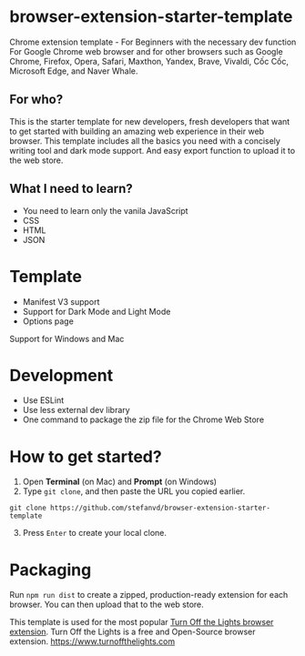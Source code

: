 # browser-extension-starter-template
Chrome extension template - For Beginners with the necessary dev function
For Google Chrome web browser
and for other browsers such as
Google Chrome, Firefox, Opera, Safari, Maxthon, Yandex, Brave, Vivaldi, Cốc Cốc, Microsoft Edge, and Naver Whale.

## For who?
This is the starter template for new developers, fresh developers that want to get started with building an amazing web experience in their web browser. This template includes all the basics you need with a concisely writing tool and dark mode support. And easy export function to upload it to the web store.

## What I need to learn?
+ You need to learn only the vanila JavaScript
+ CSS
+ HTML
+ JSON

# Template
+ Manifest V3 support
+ Support for Dark Mode and Light Mode
+ Options page

Support for Windows and Mac

# Development
+ Use ESLint
+ Use less external dev library
+ One command to package the zip file for the Chrome Web Store

# How to get started?
1. Open <strong>Terminal</strong> (on Mac) and <strong>Prompt</strong> (on Windows)
2. Type `git clone`, and then paste the URL you copied earlier.
```
git clone https://github.com/stefanvd/browser-extension-starter-template
```
3. Press `Enter` to create your local clone.

# Packaging
Run `npm run dist` to create a zipped, production-ready extension for each browser. You can then upload that to the web store.

This template is used for the most popular [Turn Off the Lights browser extension](https://github.com/turnoffthelights/Turn-Off-the-Lights-Chrome-extension). Turn Off the Lights is a free and Open-Source browser extension. https://www.turnoffthelights.com

